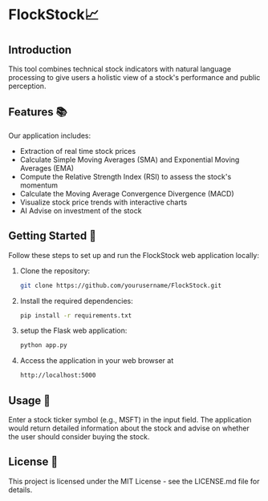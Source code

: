 # FlockStock📈

## Introduction

This tool combines technical stock indicators with natural language processing to give users a holistic view of a stock's performance and public perception.

## Features 📚
Our application includes:
- Extraction of real time stock prices
- Calculate Simple Moving Averages (SMA) and Exponential Moving Averages (EMA)
- Compute the Relative Strength Index (RSI) to assess the stock's momentum
- Calculate the Moving Average Convergence Divergence (MACD)
- Visualize stock price trends with interactive charts
- AI Advise on investment of the stock

## Getting Started 🏁

Follow these steps to set up and run the FlockStock web application locally:

1. Clone the repository:

   ```bash
   git clone https://github.com/yourusername/FlockStock.git

2. Install the required dependencies:
   ```bash
   pip install -r requirements.txt

3. setup the Flask web application:
    ```bash
    python app.py

4. Access the application in your web browser at
    ```bash
    http://localhost:5000

## Usage 🧐

Enter a stock ticker symbol (e.g., MSFT) in the input field.
The application would return detailed information about the stock and advise on whether the user should consider buying the stock. 

## License 🪪

This project is licensed under the MIT License - see the LICENSE.md file for details.